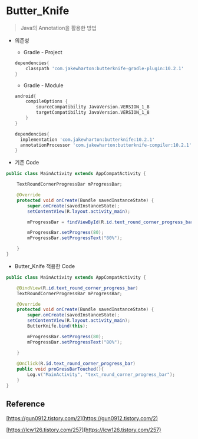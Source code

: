 # Butter_Knife



> Java의 Annotation을 활용한 방법



* 의존성

  * Gradle - Project

  ```groovy
  dependencies{
      classpath 'com.jakewharton:butterknife-gradle-plugin:10.2.1'
  }
  ```

  * Gradle - Module

  ```groovy
  android{
      compileOptions {
          sourceCompatibility JavaVersion.VERSION_1_8
          targetCompatibility JavaVersion.VERSION_1_8
      }
  }
  
  dependencies{
  	implementation 'com.jakewharton:butterknife:10.2.1'
  	annotationProcessor 'com.jakewharton:butterknife-compiler:10.2.1'
  }
  ```

  

* 기존 Code

```java
public class MainActivity extends AppCompatActivity {

    TextRoundCornerProgressBar mProgressBar;

    @Override
    protected void onCreate(Bundle savedInstanceState) {
        super.onCreate(savedInstanceState);
        setContentView(R.layout.activity_main);

        mProgressBar = findViewById(R.id.text_round_corner_progress_bar);

        mProgressBar.setProgress(80);
        mProgressBar.setProgressText("80%");

    }
}
```



* Butter_Knife 적용한 Code

```java
public class MainActivity extends AppCompatActivity {

    @BindView(R.id.text_round_corner_progress_bar)
    TextRoundCornerProgressBar mProgressBar;

    @Override
    protected void onCreate(Bundle savedInstanceState) {
        super.onCreate(savedInstanceState);
        setContentView(R.layout.activity_main);
        ButterKnife.bind(this);

        mProgressBar.setProgress(80);
        mProgressBar.setProgressText("80%");

    }
    
    @OnClick(R.id.text_round_corner_progress_bar)
    public void proGressBarTouched(){
        Log.v("MainActivity", "text_round_corner_progress_bar");
    }
}
```





## Reference

[https://gun0912.tistory.com/2](https://gun0912.tistory.com/2)

[https://lcw126.tistory.com/257](https://lcw126.tistory.com/257)